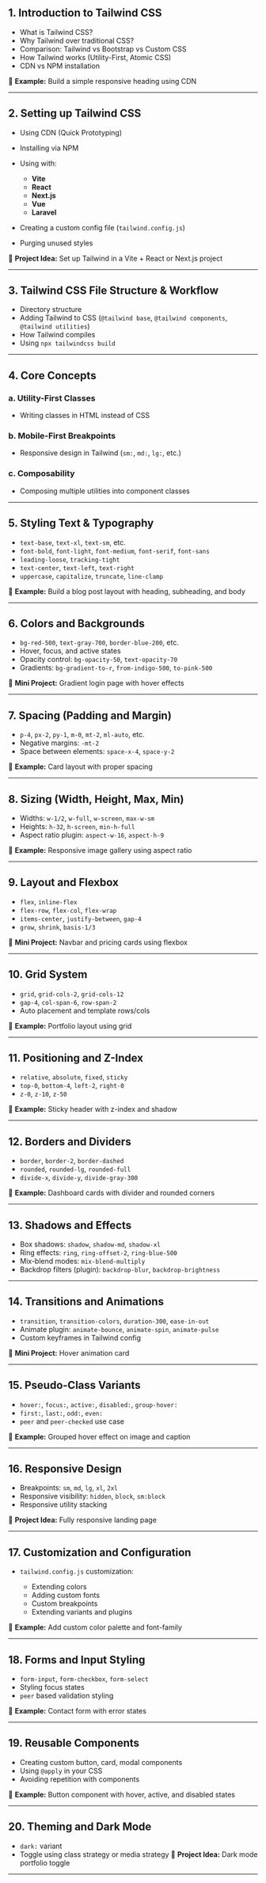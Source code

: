 ## **1. Introduction to Tailwind CSS**

- What is Tailwind CSS?
- Why Tailwind over traditional CSS?
- Comparison: Tailwind vs Bootstrap vs Custom CSS
- How Tailwind works (Utility-First, Atomic CSS)
- CDN vs NPM installation

🔸 **Example:** Build a simple responsive heading using CDN

---

## **2. Setting up Tailwind CSS**

- Using CDN (Quick Prototyping)
- Installing via NPM
- Using with:

  - **Vite**
  - **React**
  - **Next.js**
  - **Vue**
  - **Laravel**

- Creating a custom config file (`tailwind.config.js`)
- Purging unused styles

🔸 **Project Idea:** Set up Tailwind in a Vite + React or Next.js project

---

## **3. Tailwind CSS File Structure & Workflow**

- Directory structure
- Adding Tailwind to CSS (`@tailwind base`, `@tailwind components`, `@tailwind utilities`)
- How Tailwind compiles
- Using `npx tailwindcss build`

---

## **4. Core Concepts**

### a. Utility-First Classes

- Writing classes in HTML instead of CSS

### b. Mobile-First Breakpoints

- Responsive design in Tailwind (`sm:`, `md:`, `lg:`, etc.)

### c. Composability

- Composing multiple utilities into component classes

---

## **5. Styling Text & Typography**

- `text-base`, `text-xl`, `text-sm`, etc.
- `font-bold`, `font-light`, `font-medium`, `font-serif`, `font-sans`
- `leading-loose`, `tracking-tight`
- `text-center`, `text-left`, `text-right`
- `uppercase`, `capitalize`, `truncate`, `line-clamp`

🔸 **Example:** Build a blog post layout with heading, subheading, and body

---

## **6. Colors and Backgrounds**

- `bg-red-500`, `text-gray-700`, `border-blue-200`, etc.
- Hover, focus, and active states
- Opacity control: `bg-opacity-50`, `text-opacity-70`
- Gradients: `bg-gradient-to-r`, `from-indigo-500`, `to-pink-500`

🔸 **Mini Project:** Gradient login page with hover effects

---

## **7. Spacing (Padding and Margin)**

- `p-4`, `px-2`, `py-1`, `m-0`, `mt-2`, `ml-auto`, etc.
- Negative margins: `-mt-2`
- Space between elements: `space-x-4`, `space-y-2`

🔸 **Example:** Card layout with proper spacing

---

## **8. Sizing (Width, Height, Max, Min)**

- Widths: `w-1/2`, `w-full`, `w-screen`, `max-w-sm`
- Heights: `h-32`, `h-screen`, `min-h-full`
- Aspect ratio plugin: `aspect-w-16`, `aspect-h-9`

🔸 **Example:** Responsive image gallery using aspect ratio

---

## **9. Layout and Flexbox**

- `flex`, `inline-flex`
- `flex-row`, `flex-col`, `flex-wrap`
- `items-center`, `justify-between`, `gap-4`
- `grow`, `shrink`, `basis-1/3`

🔸 **Mini Project:** Navbar and pricing cards using flexbox

---

## **10. Grid System**

- `grid`, `grid-cols-2`, `grid-cols-12`
- `gap-4`, `col-span-6`, `row-span-2`
- Auto placement and template rows/cols

🔸 **Example:** Portfolio layout using grid

---

## **11. Positioning and Z-Index**

- `relative`, `absolute`, `fixed`, `sticky`
- `top-0`, `bottom-4`, `left-2`, `right-0`
- `z-0`, `z-10`, `z-50`

🔸 **Example:** Sticky header with z-index and shadow

---

## **12. Borders and Dividers**

- `border`, `border-2`, `border-dashed`
- `rounded`, `rounded-lg`, `rounded-full`
- `divide-x`, `divide-y`, `divide-gray-300`

🔸 **Example:** Dashboard cards with divider and rounded corners

---

## **13. Shadows and Effects**

- Box shadows: `shadow`, `shadow-md`, `shadow-xl`
- Ring effects: `ring`, `ring-offset-2`, `ring-blue-500`
- Mix-blend modes: `mix-blend-multiply`
- Backdrop filters (plugin): `backdrop-blur`, `backdrop-brightness`

---

## **14. Transitions and Animations**

- `transition`, `transition-colors`, `duration-300`, `ease-in-out`
- Animate plugin: `animate-bounce`, `animate-spin`, `animate-pulse`
- Custom keyframes in Tailwind config

🔸 **Mini Project:** Hover animation card

---

## **15. Pseudo-Class Variants**

- `hover:`, `focus:`, `active:`, `disabled:`, `group-hover:`
- `first:`, `last:`, `odd:`, `even:`
- `peer` and `peer-checked` use case

🔸 **Example:** Grouped hover effect on image and caption

---

## **16. Responsive Design**

- Breakpoints: `sm`, `md`, `lg`, `xl`, `2xl`
- Responsive visibility: `hidden`, `block`, `sm:block`
- Responsive utility stacking

🔸 **Project Idea:** Fully responsive landing page

---

## **17. Customization and Configuration**

- `tailwind.config.js` customization:

  - Extending colors
  - Adding custom fonts
  - Custom breakpoints
  - Extending variants and plugins

🔸 **Example:** Add custom color palette and font-family

---

## **18. Forms and Input Styling**

- `form-input`, `form-checkbox`, `form-select`
- Styling focus states
- `peer` based validation styling

🔸 **Example:** Contact form with error states

---

## **19. Reusable Components**

- Creating custom button, card, modal components
- Using `@apply` in your CSS
- Avoiding repetition with components

🔸 **Example:** Button component with hover, active, and disabled states

---

## **20. Theming and Dark Mode**

- `dark:` variant
- Toggle using class strategy or media strategy
  🔸 **Project Idea:** Dark mode portfolio toggle

---
